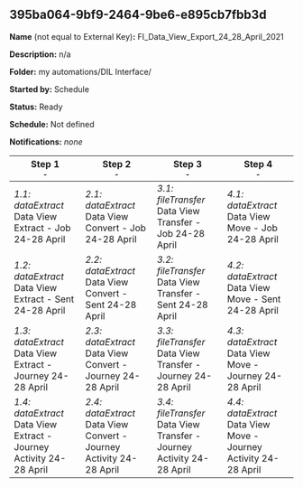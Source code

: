 ## 395ba064-9bf9-2464-9be6-e895cb7fbb3d

**Name** (not equal to External Key)**:** FI_Data_View_Export_24_28_April_2021

**Description:** n/a

**Folder:** my automations/DIL Interface/

**Started by:** Schedule

**Status:** Ready

**Schedule:** Not defined

**Notifications:** _none_


| Step 1<br>_<small>-</small>_ | Step 2<br>_<small>-</small>_ | Step 3<br>_<small>-</small>_ | Step 4<br>_<small>-</small>_ |
| --- | --- | --- | --- |
| _1.1: dataExtract_<br>Data View Extract - Job 24-28 April | _2.1: dataExtract_<br>Data View Convert - Job 24-28 April | _3.1: fileTransfer_<br>Data View Transfer - Job 24-28 April | _4.1: dataExtract_<br>Data View Move - Job 24-28 April |
| _1.2: dataExtract_<br>Data View Extract - Sent 24-28 April | _2.2: dataExtract_<br>Data View Convert - Sent 24-28 April | _3.2: fileTransfer_<br>Data View Transfer - Sent 24-28 April | _4.2: dataExtract_<br>Data View Move - Sent 24-28 April |
| _1.3: dataExtract_<br>Data View Extract - Journey 24-28 April | _2.3: dataExtract_<br>Data View Convert - Journey 24-28 April | _3.3: fileTransfer_<br>Data View Transfer - Journey 24-28 April | _4.3: dataExtract_<br>Data View Move - Journey 24-28 April |
| _1.4: dataExtract_<br>Data View Extract - Journey Activity 24-28 April | _2.4: dataExtract_<br>Data View Convert - Journey Activity 24-28 April | _3.4: fileTransfer_<br>Data View Transfer - Journey Activity 24-28 April | _4.4: dataExtract_<br>Data View Move - Journey Activity 24-28 April |

